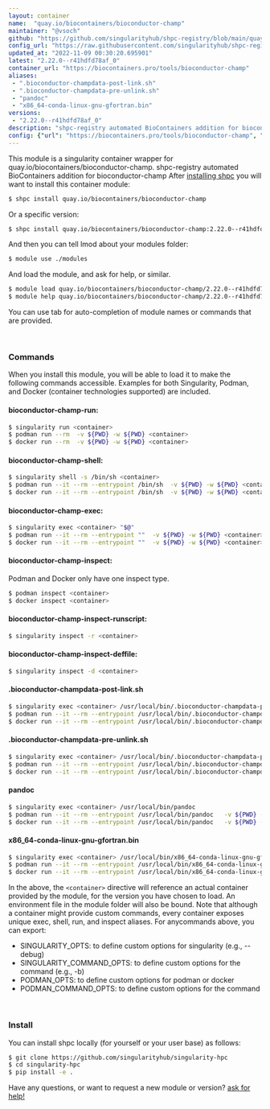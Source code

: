 ```yaml
---
layout: container
name:  "quay.io/biocontainers/bioconductor-champ"
maintainer: "@vsoch"
github: "https://github.com/singularityhub/shpc-registry/blob/main/quay.io/biocontainers/bioconductor-champ/container.yaml"
config_url: "https://raw.githubusercontent.com/singularityhub/shpc-registry/main/quay.io/biocontainers/bioconductor-champ/container.yaml"
updated_at: "2022-11-09 00:30:20.695901"
latest: "2.22.0--r41hdfd78af_0"
container_url: "https://biocontainers.pro/tools/bioconductor-champ"
aliases:
 - ".bioconductor-champdata-post-link.sh"
 - ".bioconductor-champdata-pre-unlink.sh"
 - "pandoc"
 - "x86_64-conda-linux-gnu-gfortran.bin"
versions:
 - "2.22.0--r41hdfd78af_0"
description: "shpc-registry automated BioContainers addition for bioconductor-champ"
config: {"url": "https://biocontainers.pro/tools/bioconductor-champ", "maintainer": "@vsoch", "description": "shpc-registry automated BioContainers addition for bioconductor-champ", "latest": {"2.22.0--r41hdfd78af_0": "sha256:c0cd9f27cc89e1c8a367e2213b9f4be0b4f28fc7c9a5acd0c5e63cb637ba0321"}, "tags": {"2.22.0--r41hdfd78af_0": "sha256:c0cd9f27cc89e1c8a367e2213b9f4be0b4f28fc7c9a5acd0c5e63cb637ba0321"}, "docker": "quay.io/biocontainers/bioconductor-champ", "aliases": {".bioconductor-champdata-post-link.sh": "/usr/local/bin/.bioconductor-champdata-post-link.sh", ".bioconductor-champdata-pre-unlink.sh": "/usr/local/bin/.bioconductor-champdata-pre-unlink.sh", "pandoc": "/usr/local/bin/pandoc", "x86_64-conda-linux-gnu-gfortran.bin": "/usr/local/bin/x86_64-conda-linux-gnu-gfortran.bin"}}
---
```


This module is a singularity container wrapper for quay.io/biocontainers/bioconductor-champ.
shpc-registry automated BioContainers addition for bioconductor-champ
After [installing shpc](#install) you will want to install this container module:


```bash
$ shpc install quay.io/biocontainers/bioconductor-champ
```

Or a specific version:

```bash
$ shpc install quay.io/biocontainers/bioconductor-champ:2.22.0--r41hdfd78af_0
```

And then you can tell lmod about your modules folder:

```bash
$ module use ./modules
```

And load the module, and ask for help, or similar.

```bash
$ module load quay.io/biocontainers/bioconductor-champ/2.22.0--r41hdfd78af_0
$ module help quay.io/biocontainers/bioconductor-champ/2.22.0--r41hdfd78af_0
```

You can use tab for auto-completion of module names or commands that are provided.

<br>

### Commands

When you install this module, you will be able to load it to make the following commands accessible.
Examples for both Singularity, Podman, and Docker (container technologies supported) are included.

#### bioconductor-champ-run:

```bash
$ singularity run <container>
$ podman run --rm  -v ${PWD} -w ${PWD} <container>
$ docker run --rm  -v ${PWD} -w ${PWD} <container>
```

#### bioconductor-champ-shell:

```bash
$ singularity shell -s /bin/sh <container>
$ podman run --it --rm --entrypoint /bin/sh  -v ${PWD} -w ${PWD} <container>
$ docker run --it --rm --entrypoint /bin/sh  -v ${PWD} -w ${PWD} <container>
```

#### bioconductor-champ-exec:

```bash
$ singularity exec <container> "$@"
$ podman run --it --rm --entrypoint ""  -v ${PWD} -w ${PWD} <container> "$@"
$ docker run --it --rm --entrypoint ""  -v ${PWD} -w ${PWD} <container> "$@"
```

#### bioconductor-champ-inspect:

Podman and Docker only have one inspect type.

```bash
$ podman inspect <container>
$ docker inspect <container>
```

#### bioconductor-champ-inspect-runscript:

```bash
$ singularity inspect -r <container>
```

#### bioconductor-champ-inspect-deffile:

```bash
$ singularity inspect -d <container>
```


#### .bioconductor-champdata-post-link.sh

```bash
$ singularity exec <container> /usr/local/bin/.bioconductor-champdata-post-link.sh
$ podman run --it --rm --entrypoint /usr/local/bin/.bioconductor-champdata-post-link.sh   -v ${PWD} -w ${PWD} <container> -c " $@"
$ docker run --it --rm --entrypoint /usr/local/bin/.bioconductor-champdata-post-link.sh   -v ${PWD} -w ${PWD} <container> -c " $@"
```


#### .bioconductor-champdata-pre-unlink.sh

```bash
$ singularity exec <container> /usr/local/bin/.bioconductor-champdata-pre-unlink.sh
$ podman run --it --rm --entrypoint /usr/local/bin/.bioconductor-champdata-pre-unlink.sh   -v ${PWD} -w ${PWD} <container> -c " $@"
$ docker run --it --rm --entrypoint /usr/local/bin/.bioconductor-champdata-pre-unlink.sh   -v ${PWD} -w ${PWD} <container> -c " $@"
```


#### pandoc

```bash
$ singularity exec <container> /usr/local/bin/pandoc
$ podman run --it --rm --entrypoint /usr/local/bin/pandoc   -v ${PWD} -w ${PWD} <container> -c " $@"
$ docker run --it --rm --entrypoint /usr/local/bin/pandoc   -v ${PWD} -w ${PWD} <container> -c " $@"
```


#### x86_64-conda-linux-gnu-gfortran.bin

```bash
$ singularity exec <container> /usr/local/bin/x86_64-conda-linux-gnu-gfortran.bin
$ podman run --it --rm --entrypoint /usr/local/bin/x86_64-conda-linux-gnu-gfortran.bin   -v ${PWD} -w ${PWD} <container> -c " $@"
$ docker run --it --rm --entrypoint /usr/local/bin/x86_64-conda-linux-gnu-gfortran.bin   -v ${PWD} -w ${PWD} <container> -c " $@"
```



In the above, the `<container>` directive will reference an actual container provided
by the module, for the version you have chosen to load. An environment file in the
module folder will also be bound. Note that although a container
might provide custom commands, every container exposes unique exec, shell, run, and
inspect aliases. For anycommands above, you can export:

 - SINGULARITY_OPTS: to define custom options for singularity (e.g., --debug)
 - SINGULARITY_COMMAND_OPTS: to define custom options for the command (e.g., -b)
 - PODMAN_OPTS: to define custom options for podman or docker
 - PODMAN_COMMAND_OPTS: to define custom options for the command

<br>

### Install

You can install shpc locally (for yourself or your user base) as follows:

```bash
$ git clone https://github.com/singularityhub/singularity-hpc
$ cd singularity-hpc
$ pip install -e .
```

Have any questions, or want to request a new module or version? [ask for help!](https://github.com/singularityhub/singularity-hpc/issues)